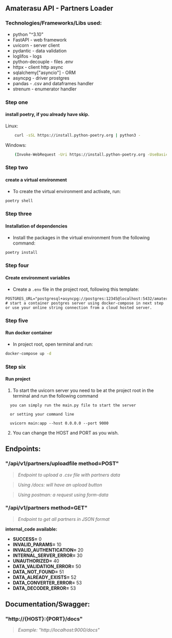 ## Amaterasu API - Partners Loader

### **Technologies/Frameworks/Libs used:**

- python "^3.10"
- FastAPI - web framework
- uvicorn - server client
- pydantic - data validation
- loglifos - logs
- python-decouple - files .env
- httpx - client http async
- sqlalchemy["asyncio"] - ORM
- asyncpg - driver prostgres
- pandas - .csv and dataframes handler
- strenum - enumerator handler

### Step one
#### install poetry, if you already have skip.


Linux:
```bash
    curl -sSL https://install.python-poetry.org | python3 -
```

Windows:
```bash
    (Invoke-WebRequest -Uri https://install.python-poetry.org -UseBasicParsing).Content | py -
```

### Step two
#### create a virtual environment

- To create the virtual environment and activate, run:
```bash
poetry shell
```


### Step three
#### Installation of dependencies
- Install the packages in the virtual environment from the following command:
    
```bash
poetry install
```  

### Step four
#### Create environment variables

- Create a `.env` file in the project root, following this template:

~~~
POSTGRES_URL="postgresql+asyncpg://postgres:12345@localhost:5432/amaterasu_db" 
# start a container postgres server using docker-compose in next step or use your online string connection from a cloud hosted server.
~~~

### Step five
#### Run docker container

- In project root, open terminal and run:
```bash
docker-compose up -d
```

### Step six
#### Run project

1. To start the uvicorn server you need to be at the project root in the terminal and run the following command
 ~~~
   you can simply run the main.py file to start the server
   
   or setting your command line
   
   uvicorn main:app --host 0.0.0.0 --port 9000
 ~~~

2. You can change the HOST and PORT as you wish.

## **Endpoints:**

### "/api/v1/partners/uploadfile  method=POST"

> _Endpoint to upload a .csv file with partners data_

> _Using /docs: will have an upload button_     

> _Using postman: a request using form-data_

### "/api/v1/partners   method=GET"

> _Endpoint to get all partners in JSON format_



**internal_code available:**

- **SUCCESS=**
  0
- **INVALID_PARAMS=**
  10
- **INVALID_AUTHENTICATION=**
  20
- **INTERNAL_SERVER_ERROR=**
  30
- **UNAUTHORIZED=**
  40
- **DATA_VALIDATION_ERROR=**
  50
- **DATA_NOT_FOUND=**
  51
- **DATA_ALREADY_EXISTS=**
  52
- **DATA_CONVERTER_ERROR=**
  53
- **DATA_DECODER_ERROR=**
  53

## **Documentation/Swagger:**

### "http://{HOST}:{PORT}/docs"

> _Example: "http://localhost:9000/docs"_